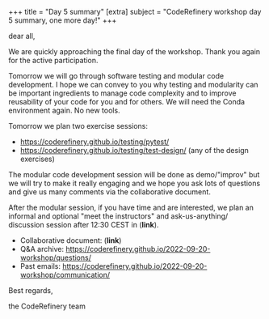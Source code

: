 +++
title = "Day 5 summary"
[extra]
subject = "CodeRefinery workshop day 5 summary, one more day!"
+++

dear all,

We are quickly approaching the final day of the workshop. Thank you again for the active participation.

Tomorrow we will go through software testing and modular code development. I hope we can convey to you why testing and modularity can be important ingredients to manage code complexity and to improve reusability of your code for you and for others. We will need the Conda environment again. No new tools.

Tomorrow we plan two exercise sessions:
- https://coderefinery.github.io/testing/pytest/
- https://coderefinery.github.io/testing/test-design/ (any of the design exercises)

The modular code development session will be done as demo/"improv" but we will try to make it really engaging and we hope you ask lots of questions and give us many comments via the collaborative document.

After the modular session, if you have time and are interested, we plan an informal and optional
"meet the instructors" and ask-us-anything/ discussion session after 12:30 CEST in (**link**).

- Collaborative document: (**link**)
- Q&A archive: https://coderefinery.github.io/2022-09-20-workshop/questions/
- Past emails: https://coderefinery.github.io/2022-09-20-workshop/communication/

Best regards,

the CodeRefinery team
